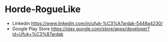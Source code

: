 # Horde-RogueLike

- Linkedin https://www.linkedin.com/in/ufuk-%C3%A7ardak-5448a4230/
- Google Play Store https://play.google.com/store/apps/developer?id=Ufuk+%C3%87ardak
